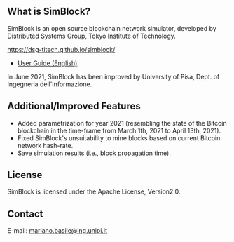 ## What is SimBlock?

SimBlock is an open source blockchain network simulator, developed by Distributed Systems Group, Tokyo Institute of Technology.

https://dsg-titech.github.io/simblock/

- [User Guide (English)](https://github.com/Unipisa/SimBlock/blob/main/docs/en/usage.md)


In June 2021, SimBlock has been improved by University of Pisa, Dept. of Ingegneria dell'Informazione.

## Additional/Improved Features
- Added parametrization for year 2021 (resembling the state of the Bitcoin blockchain in the time-frame from March 1th, 2021 to April 13th, 2021).
- Fixed SimBlock's unsuitability to mine blocks based on current Bitcoin network hash-rate.
- Save simulation results (i.e., block propagation time).

## License

SimBlock is licensed under the Apache License, Version2.0.

## Contact

E-mail: mariano.basile@ing.unipi.it
